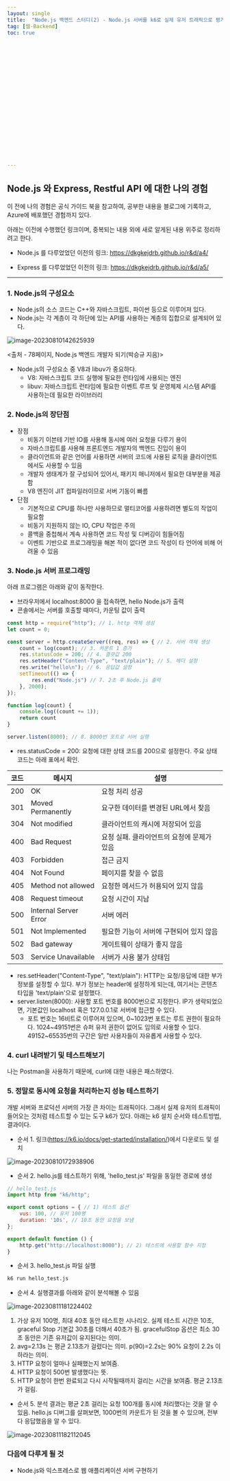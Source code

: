 ```yaml
---
layout: single
title:  "Node.js 백엔드 스터디(2) - Node.js 서버를 k6로 실제 유저 트래픽으로 평가하기"
tag: [웹-Backend]
toc: true 





















---
```


## Node.js  와 Express, Restful API 에 대한 나의 경험

이 전에 나의 경험은 공식 가이드 북을 참고하여, 공부한 내용을 블로그에 기록하고, Azure에 배포했던 경험까지 있다.

아래는 이전에 수행했던 링크이며, 중복되는 내용 외에 새로 알게된 내용 위주로 정리하려고 한다.

- Node.js 를 다루었었던 이전의 링크: https://dkgkejdrb.github.io/r&d/a4/

- Express 를 다루었었던 이전의 링크: https://dkgkejdrb.github.io/r&d/a5/

------

### 1. Node.js의 구성요소

- Node.js의 소스 코드는 C++와 자바스크립트, 파이썬 등으로 이루어져 있다.
- Node.js는 각 계층이 각 하단에 있는 API를 사용하는 계층의 집합으로 설계되어 있다.

![image-20230810142625939](../../images/2023-08-10-a24/image-20230810142625939.png)

<출처 - 78페이지, Node.js 백엔드 개발자 되기(박승규 지음)>

- Node.js의 구성요소 중 V8과 libuv가 중요하다.
  - V8: 자바스크립트 코드 실행에 필요한 런타임에 사용되는 엔진
  - libuv: 자바스크립트 런타임에 필요한 이벤트 루프 및 운영체제 시스템 API를 사용하는데 필요한 라이브러리



### 2. Node.js의 장단점

- 장점
  - 비동기 이븐테 기반 IO를 사용해 동시에 여러 요청을 다루기 용이
  - 자바스크립트를 사용해 프론트엔드 개발자의 백엔드 진입이 용이
  - 클라이언트와 같은 언어를 사용하면 서버의 코드에 사용된 로직을 클라이언트에서도 사용할 수 있음
  - 개발자 생태계가 잘 구성되어 있어서, 패키지 매니저에서 필요한 대부분을 제공함
  - V8 엔진이 JIT 컴파일러이므로 서버 기동이 빠름
- 단점
  - 기본적으로 CPU를 하나만 사용하므로 멀티코어를 사용하려면 별도의 작업이 필요함
  - 비동기 지원하지 않는 IO, CPU 작업은 주의
  - 콜백을 중첩해서 계속 사용하면 코드 작성 및 디버깅이 힘들어짐
  - 이벤트 기반으로 프로그래밍을 해본 적이 없다면 코드 작성이 타 언어에 비해 어려울 수 있음



### 3. Node.js 서버 프로그래밍

아래 프로그램은 아래와 같이 동작한다.

- 브라우저에서 localhost:8000 을 접속하면, hello Node.js가 출력
- 콘솔에서는 서버를 호출할 때마다, 카운팅 값이 출력

```javascript
const http = require("http"); // 1. http 객체 생성
let count = 0;

const server = http.createServer((req, res) => { // 2. 서버 객체 생성
    count = log(count); // 3. 카운트 1 증가
    res.statusCode = 200; // 4. 결괏값 200
    res.setHeader("Content-Type", "text/plain"); // 5. 헤더 설정
    res.write("hello\n"); // 6. 응답값 설정
    setTimeout(() => {
        res.end("Node.js") // 7. 2초 후 Node.js 출력
    }, 2000);
});

function log(count) {
    console.log((count += 1));
    return count
}

server.listen(8000); // 8. 8000번 포트로 서버 실행
```

- res.statusCode = 200: 요청에 대한 상태 코드를 200으로 설정한다. 주요 상태 코드는 아래 표에서 확인.

| 코드 | 메시지                | 설명                                       |
| ---- | --------------------- | ------------------------------------------ |
| 200  | OK                    | 요청 처리 성공                             |
| 301  | Moved Permanently     | 요구한 데이터를 변경된 URL에서 찾음        |
| 304  | Not modified          | 클라이언트의 캐시에 저장되어 있음          |
| 400  | Bad Request           | 요청 실패. 클라이언트의 요청에 문제가 있음 |
| 403  | Forbidden             | 접근 금지                                  |
| 404  | Not Found             | 페이지를 찾을 수 없음                      |
| 405  | Method not allowed    | 요청한 메서드가 허용되어 있지 않음         |
| 408  | Request timeout       | 요청 시간이 지남                           |
| 500  | Internal Server Error | 서버 에러                                  |
| 501  | Not Implemented       | 필요한 기능이 서버에 구현되어 있지 않음    |
| 502  | Bad gateway           | 게이트웨이 상태가 좋지 않음                |
| 503  | Service Unavailable   | 서버가 사용 불가 상태임                    |



- res.setHeader("Content-Type", "text/plain"): HTTP는 요청/응답에 대한 부가 정보를 설정할 수 있다. 부가 정보는 header에 설정하게 되는데, 여기서는 콘텐츠 타입을 'text/plain'으로 설정했다.
- server.listen(8000): 사용할 포트 번호를 8000번으로 지정한다. IP가 생략되었으면, 기본값인 localhost 혹은 127.0.0.1로 서버에 접근할 수 있다.
  - 포트 번호는 16비트로 이루어져 있으며, 0~1023번 포트는 루트 권한이 필요하다. 1024~49151번은 슈퍼 유저 권한이 없어도 임의로 사용할 수 있다. 49152~65535번의 구간은 일반 사용자들이 자유롭게 사용할 수 있다.



### 4. curl 내려받기 및 테스트해보기

나는 Postman을 사용하기 때문에, curl에 대한 내용은 패스하였다.



### 5. 정말로 동시에 요청을 처리하는지 성능 테스트하기

개발 서버와 프로덕션 서버의 가장 큰 차이는 트래픽이다. 그래서 실제 유저의 트래픽이 들어오는 것처럼 테스트할 수 있는 도구 k6가 있다. 아래는 k6 설치 순서와 테스트방법, 결과이다.



- 순서 1. 링크(https://k6.io/docs/get-started/installation/)에서 다운로드 및 설치

![image-20230810172938906](../../images/2023-08-10-a24/image-20230810172938906.png)



- 순서 2. hello.js를 테스트하기 위해, 'hello_test.js' 파일을 동일한 경로에 생성

```javascript
// hello_test.js
import http from "k6/http";

export const options = { // 1) 테스트 옵션
    vus: 100, // 유저 100명
    duration: '10s', // 10초 동안 요청을 보냄
};

export default function () {
    http.get("http://localhost:8000"); // 2) 테스트에 사용할 함수 지정
}
```



- 순서 3. hello_test.js 파일 실행

```bash
k6 run hello_test.js
```



- 순서 4. 실행결과를 아래와 같이 분석해볼 수 있음

![image-20230811181224402](../../images/2023-08-10-a24/image-20230811181224402.png)

1. 가상 유저 100명, 최대 40초 동안 테스트한 시나리오. 실제 테스트 시간은 10초, graceful Stop 기본값 30초를 더해서 40초가 됨. gracefulStop 옵션은 최소 30초 동안은 기존 유저값이 유지된다는 의미.
2. avg=2.13s 는 평균 2.13초가 걸렸다는 의미. p(90)=2.2s는 90% 요청이 2.2s 이하라는 의미.
3. HTTP 요청이 얼마나 실패했는지 보여줌.
4. HTTP 요청이 500번 발생했다는 뜻. 
5. HTTP 요청이 한번 완료되고 다시 시작될때까지 걸리는 시간을 보여줌. 평균 2.13초가 걸림.



- 순서 5. 분석 결과는 평균 2초 걸리는 요청 100개를 동시에 처리했다는 것을 알 수 있음. hello.js 디버그를 살펴보면, 1000번의 카운트가 된 것을 볼 수 있으며, 전부다 응답했음을 알 수 있다.

![image-20230811182112045](../../images/2023-08-10-a24/image-20230811182112045.png)







### 다음에 다루게 될 것

- Node.js와 익스프레스로 웹 애플리케이션 서버 구현하기









